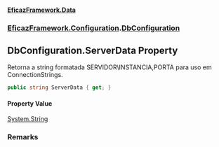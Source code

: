 #### [EficazFramework.Data](EficazFrameworkData.md 'EficazFramework Data')
### [EficazFramework.Configuration](EficazFrameworkData.md#EficazFramework.Configuration 'EficazFramework.Configuration').[DbConfiguration](EficazFramework.Configuration/DbConfiguration.md 'EficazFramework.Configuration.DbConfiguration')

## DbConfiguration.ServerData Property

Retorna a string formatada SERVIDOR\INSTANCIA,PORTA para uso em ConnectionStrings.

```csharp
public string ServerData { get; }
```

#### Property Value
[System.String](https://docs.microsoft.com/en-us/dotnet/api/System.String 'System.String')

### Remarks